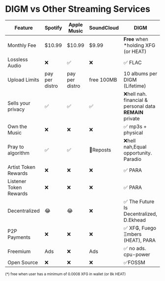 # DIGM vs Other Streaming Services

| Feature | Spotify | Apple Music | SoundCloud | **DIGM** |
|---------|---------|-------------|------------|----------|
| Monthly Fee | $10.99 | $10.99 | $9.99 | **Free** when *holding XFG (or HEAT) |
| Lossless Audio | ❌ | ✅ | ❌ | ✅ FLAC | 
| Upload Limits | pay per distro | pay per distro | free 100MB | 10 albums per DIGM (Lifetime) |
| Sells your privacy | ✅ | ✅ | ✅ | ❌hell nah. financial & personal data **REMAIN** private |
| Own the Music | ❌ | ❌ | ❌ | ✅ mp3s + physical |
| Pray to algorithm | ✅ | ✅ | 🔁Reposts |❌hell nah,Equal opportunity. Paradio|
| Artist Token Rewards | ❌ | ❌ | ❌ | ✅ PARA |
| Listener Token Rewards | ❌ | ❌ | ❌ | ✅ PARA |
| Decentralized | 😂 | 😂 | ❌ | ✅  The Future Is Decentralized, D.Ekhead |
| P2P Payments | ❌ | ❌ | ❌ | ✅ XF₲, Fuego Ξmbers (HEAT), PARA |
| Freemium | Ads | ❌ | Ads | ✅ no ads. cpu-power |
| Open Source | ❌ | ❌ | ❌ | ✅FOSSM | 

<sub>(*) free when user has a minimum of 0.0008 XFG in wallet (or 8k HEAT)</sub>
